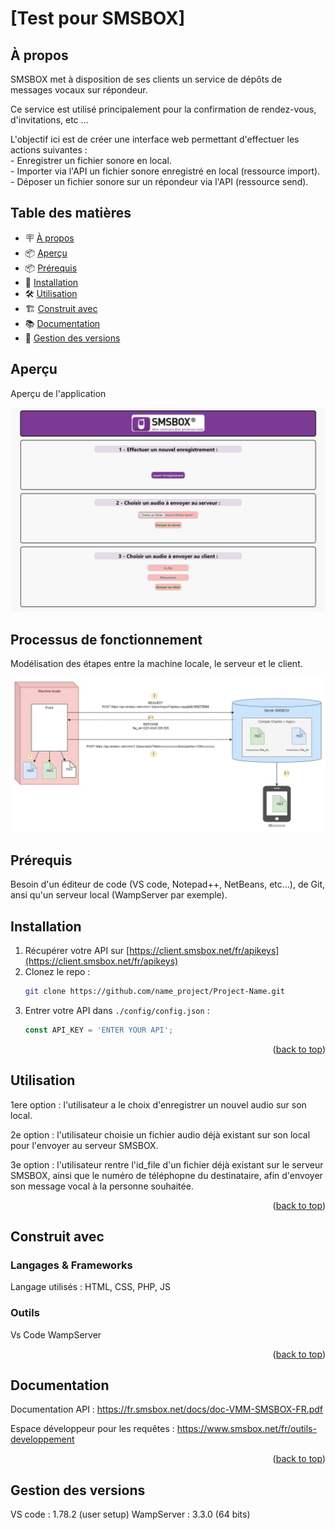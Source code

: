 # [Test pour SMSBOX]

## À propos

SMSBOX met à disposition de ses clients un service de dépôts de messages vocaux sur répondeur.

Ce service est utilisé principalement pour la confirmation de rendez-vous, d'invitations, etc ...

L'objectif ici est de créer une interface web permettant d'effectuer les actions suivantes :
<br/> - Enregistrer un fichier sonore en local.
<br/> - Importer via l'API un fichier sonore enregistré en local (ressource import).
<br/> - Déposer un fichier sonore sur un répondeur via l'API (ressource send).
 
## Table des matières

- 🪧 [À propos](#à-propos)
- 📦 [Aperçu](#Aperçu)
- 📦 [Prérequis](#prérequis)
- 🚀 [Installation](#installation)
- 🛠️ [Utilisation](#utilisation)
- 🏗️ [Construit avec](#construit-avec)
- 📚 [Documentation](#documentation)
- 🎉 [Gestion des versions](#gestion-des-versions)

## Aperçu

Aperçu de l'application

![Screenshot](apercu.png)

## Processus de fonctionnement

Modélisation des étapes entre la machine locale, le serveur et le client.

![Screenshot](process.jpg)

## Prérequis

Besoin d'un éditeur de code (VS code, Notepad++, NetBeans, etc...), de Git, ansi qu'un serveur local (WampServer par exemple).

## Installation

1. Récupérer votre API sur [https://client.smsbox.net/fr/apikeys](https://client.smsbox.net/fr/apikeys)
2. Clonez le repo :
   ```sh
   git clone https://github.com/name_project/Project-Name.git
   ```
3. Entrer votre API dans `./config/config.json` :
   ```js
   const API_KEY = 'ENTER YOUR API';
   ```

<p align="right">(<a href="#readme-top">back to top</a>)</p>

## Utilisation

1ere option : l'utilisateur a le choix d'enregistrer un nouvel audio sur son local.

2e option : l'utilisateur choisie un fichier audio déjà existant sur son local pour l'envoyer au serveur SMSBOX.

3e option : l'utilisateur rentre l'id_file d'un fichier déjà existant sur le serveur SMSBOX, ainsi que le numéro de téléphopne du destinataire, afin d'envoyer son message vocal à la personne souhaitée.

<p align="right">(<a href="#readme-top">back to top</a>)</p>

## Construit avec

### Langages & Frameworks

Langage utilisés : HTML, CSS, PHP, JS

### Outils

Vs Code
WampServer

<p align="right">(<a href="#readme-top">back to top</a>)</p>

## Documentation

Documentation API : https://fr.smsbox.net/docs/doc-VMM-SMSBOX-FR.pdf

Espace développeur pour les requêtes : https://www.smsbox.net/fr/outils-developpement

<p align="right">(<a href="#readme-top">back to top</a>)</p>

## Gestion des versions

VS code : 1.78.2 (user setup)
WampServer : 3.3.0 (64 bits)
